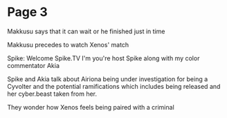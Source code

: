 # Page 3
Makkusu says that it can wait or he finished just in time

Makkusu precedes to watch Xenos'  match

Spike: Welcome Spike.TV I'm you're host Spike along with my color commentator Akia

Spike and Akia talk about Airiona being under investigation for being a Cyvolter and the potential ramifications which includes being released and her cyber.beast taken from her.

They wonder how Xenos feels being paired with a criminal